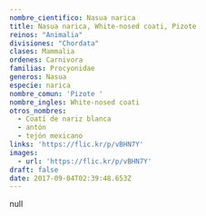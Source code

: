 ```yaml
---
nombre_cientifico: Nasua narica
title: Nasua narica, White-nosed coati, Pizote 
reinos: "Animalia"
divisiones: "Chordata"
clases: Mammalia
ordenes: Carnivora
familias: Procyonidae
generos: Nasua
especie: narica
nombre_comun: 'Pizote '
nombre_ingles: White-nosed coati
otros_nombres:
  - Coatí de nariz blanca
  - antón
  - tejón mexicano
links: 'https://flic.kr/p/vBHN7Y'
images:
  - url: 'https://flic.kr/p/vBHN7Y'
draft: false
date: 2017-09-04T02:39:48.653Z
---
```

null
